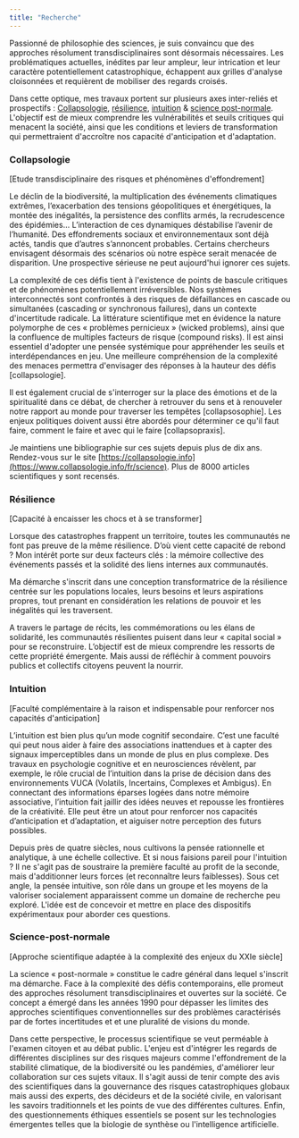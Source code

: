 ```yaml
---
title: "Recherche"
---
```

Passionné de philosophie des sciences, je suis convaincu que des approches résolument transdisciplinaires sont désormais nécessaires. Les problématiques actuelles, inédites par leur ampleur, leur intrication et leur caractère potentiellement catastrophique, échappent aux grilles d'analyse cloisonnées et requièrent de mobiliser des regards croisés.

Dans cette optique, mes travaux portent sur plusieurs axes inter-reliés et prospectifs :  [Collapsologie](#collapsologie), [résilience](#résilience), [intuition](#intuition) & [science post-normale](#science-post-normale). L'objectif est de mieux comprendre les vulnérabilités et seuils critiques qui menacent la société, ainsi que les conditions et leviers de transformation qui permettraient d'accroître nos capacité d'anticipation et d'adaptation.

### Collapsologie
[Etude transdisciplinaire des risques et phénomènes d'effondrement]

Le déclin de la biodiversité, la multiplication des événements climatiques extrêmes, l’exacerbation des tensions géopolitiques et énergétiques, la montée des inégalités, la persistence des conflits armés, la recrudescence des épidémies... L’interaction de ces dynamiques déstabilise l’avenir de l’humanité. Des effondrements sociaux et environnementaux sont déjà actés, tandis que d’autres s’annoncent probables. Certains chercheurs envisagent désormais des scénarios où notre espèce serait menacée de disparition. Une prospective sérieuse ne peut aujourd'hui ignorer ces sujets.

La complexité de ces défis tient à l'existence de points de bascule critiques et de phénomènes potentiellement irréversibles. Nos systèmes interconnectés sont confrontés à des risques de défaillances en cascade ou simultanées (cascading or synchronous failures), dans un contexte d'incertitude radicale. La littérature scientifique met en évidence la nature polymorphe de ces «&nbsp;problèmes pernicieux&nbsp;» (wicked problems), ainsi que la confluence de multiples facteurs de risque (compound risks). Il est ainsi essentiel d'adopter une pensée systémique pour appréhender les seuils et interdépendances en jeu. Une meilleure compréhension de la complexité des menaces permettra d'envisager des réponses à la hauteur des défis [collapsologie].

Il est également crucial de s'interroger sur la place des émotions et de la spiritualité dans ce débat, de chercher à retrouver du sens et à renouveler notre rapport au monde pour traverser les tempêtes [collapsosophie]. Les enjeux politiques doivent aussi être abordés pour déterminer ce qu'il faut faire, comment le faire et avec qui le faire [collapsopraxis].

Je maintiens une bibliographie sur ces sujets depuis plus de dix ans. Rendez-vous sur le site [https://collapsologie.info](https://www.collapsologie.info/fr/science). Plus de 8000 articles scientifiques y sont recensés.

### Résilience
[Capacité à encaisser les chocs et à se transformer]

Lorsque des catastrophes frappent un territoire, toutes les communautés ne font pas preuve de la même résilience. D’où vient cette capacité de rebond ? Mon intérêt porte sur deux facteurs clés : la mémoire collective des événements passés et la solidité des liens internes aux communautés.

Ma démarche s'inscrit dans une conception transformatrice de la résilience centrée sur les populations locales, leurs besoins et leurs aspirations propres, tout prenant en considération les relations de pouvoir et les inégalités qui les traversent.

A travers le partage de récits, les commémorations ou les élans de solidarité, les communautés résilientes puisent dans leur «&nbsp;capital social&nbsp;» pour se reconstruire. L’objectif est de mieux comprendre les ressorts de cette propriété émergente. Mais aussi de réfléchir à comment pouvoirs publics et collectifs citoyens peuvent la nourrir. 

### Intuition 
[Faculté complémentaire à la raison et indispensable pour renforcer nos capacités d'anticipation]

L’intuition est bien plus qu’un mode cognitif secondaire. C’est une faculté qui peut nous aider à faire des associations inattendues et à capter des signaux imperceptibles dans un monde de plus en plus complexe. Des travaux en psychologie cognitive et en neurosciences révèlent, par exemple, le rôle crucial de l’intuition dans la prise de décision dans des environnements VUCA (Volatils, Incertains, Complexes et Ambigus). En connectant des informations éparses logées dans notre mémoire associative, l’intuition fait jaillir des idées neuves et repousse les frontières de la créativité. Elle peut être un atout pour renforcer nos capacités d’anticipation et d’adaptation, et aiguiser notre perception des futurs possibles.

Depuis près de quatre siècles, nous cultivons la pensée rationnelle et analytique, à une échelle collective. Et si nous faisions pareil pour l'intuition ? Il ne s'agit pas de soustraire la première faculté au profit de la seconde, mais d'additionner leurs forces (et reconnaître leurs faiblesses). Sous cet angle, la pensée intuitive, son rôle dans un groupe et les moyens de la valoriser socialement apparaissent comme un domaine de recherche peu exploré. L'idée est de concevoir et mettre en place des dispositifs expérimentaux pour aborder ces questions.

### Science-post-normale
[Approche scientifique adaptée à la complexité des enjeux du XXIe siècle]

La science «&nbsp;post-normale&nbsp;» constitue le cadre général dans lequel s'inscrit ma démarche. Face à la complexité des défis contemporains, elle promeut des approches résolument transdisciplinaires et ouvertes sur la société. Ce concept a émergé dans les années 1990 pour dépasser les limites des approches scientifiques conventionnelles sur des problèmes caractérisés par de fortes incertitudes et et une pluralité de visions du monde.

Dans cette perspective, le processus scientifique se veut perméable à l'examen citoyen et au débat public. L'enjeu est d'intégrer les regards de différentes disciplines sur des risques majeurs comme l'effondrement de la stabilité climatique, de la biodiversité ou les pandémies, d'améliorer leur collaboration sur ces sujets vitaux. Il s'agit aussi de tenir compte des avis des scientifiques dans la gouvernance des risques catastrophiques globaux mais aussi des experts, des décideurs et de la société civile, en valorisant les savoirs traditionnels et les points de vue des différentes cultures. Enfin, des questionnements éthiques essentiels se posent sur les technologies émergentes telles que la biologie de synthèse ou l'intelligence artificielle.